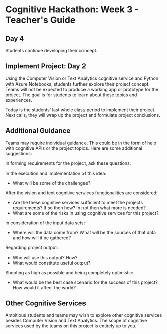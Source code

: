 # Cognitive Hackathon: Week 3 - Teacher's Guide
## Day 4

Students continue developing their concept.

## Implement Project: Day 2

Using the Computer Vision or Text Analytics cognitive service and Python with Azure Notebooks, students further explore their project concept. Teams will not be expected to produce a working app or prototype for the project. The goal is for students to learn about these topics and experiences. 

Today is the students' last whole class period to implement their project. Next calls, they will wrap up the project and formulate project conclusions.

## Additional Guidance

Teams may require individual guidance. This could be in the form of help with cognitive APIs or the project topics. Here are some additional suggestions:

In forming requirements for the project, ask these questions: 

In the execution and implementation of this idea:
* What will be some of the challenges?

After the vision and text cognitive services functionalities are considered:
* Are the these cognitive services sufficient to meet the projects requirements? If so then how? In not then what more is needed?
* What are some of the risks in using cognitive services for this project?

In consideration of the input data sets:
* Where will the data come from? What will be the sources of that data and how will it be gathered?

Regarding project output:
* Who will use this output? How?
* What would constitute useful output?

Shooting as high as possible and being completely optimistic:
* What would be the best case scenario for the success of this project? How would it affect the world?


## Other Cognitive Services
Ambitious students and teams may wish to explore other cognitive services besides Computer Vision and Text Analytics. The scope of cognitive services used by the teams on this project is entirely up to you. 